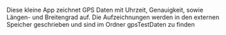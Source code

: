 Diese kleine App zeichnet GPS Daten mit Uhrzeit, Genauigkeit, sowie Längen- und Breitengrad auf.
Die Aufzeichnungen werden in den externen Speicher geschrieben und sind im Ordner gpsTestDaten zu finden

